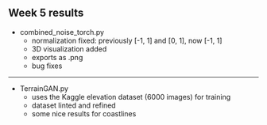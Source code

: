 ## Week 5 results

- combined_noise_torch.py
  - normalization fixed: previously [-1, 1] and [0, 1], now [-1, 1]
  - 3D visualization added
  - exports as .png
  - bug fixes
---
- TerrainGAN.py
  - uses the Kaggle elevation dataset (6000 images) for training
  - dataset linted and refined
  - some nice results for coastlines